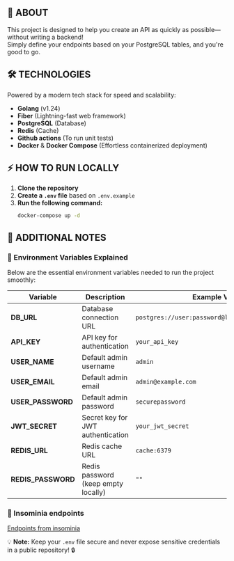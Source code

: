 ## 🚀 ABOUT

This project is designed to help you create an API as quickly as possible—without writing a backend!  
Simply define your endpoints based on your PostgreSQL tables, and you're good to go.

## 🛠 TECHNOLOGIES

Powered by a modern tech stack for speed and scalability:

- **Golang** (v1.24)
- **Fiber** (Lightning-fast web framework)
- **PostgreSQL** (Database)
- **Redis** (Cache)
- **Github actions** (To run unit tests)
- **Docker** & **Docker Compose** (Effortless containerized deployment)

## ⚡ HOW TO RUN LOCALLY

1. **Clone the repository**
2. **Create a `.env` file** based on `.env.example`
3. **Run the following command:**
   ```sh
   docker-compose up -d
   ```

## 📌 ADDITIONAL NOTES

### 🔑 Environment Variables Explained

Below are the essential environment variables needed to run the project smoothly:

| Variable           | Description                       | Example Value                                    |
| ------------------ | --------------------------------- | ------------------------------------------------ |
| **DB_URL**         | Database connection URL           | `postgres://user:password@localhost:5432/dbname` |
| **API_KEY**        | API key for authentication        | `your_api_key`                                   |
| **USER_NAME**      | Default admin username            | `admin`                                          |
| **USER_EMAIL**     | Default admin email               | `admin@example.com`                              |
| **USER_PASSWORD**  | Default admin password            | `securepassword`                                 |
| **JWT_SECRET**     | Secret key for JWT authentication | `your_jwt_secret`                                |
| **REDIS_URL**      | Redis cache URL                   | `cache:6379`                                     |
| **REDIS_PASSWORD** | Redis password (keep empty locally)       | `""`                                             |

### 🔑 Insominia endpoints

[Endpoints from insominia](./nocode-api-Insomnia.json)

💡 **Note:** Keep your `.env` file secure and never expose sensitive credentials in a public repository! 🔒
